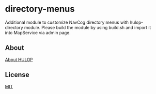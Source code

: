 <!--
The MIT License (MIT)

Copyright (c) 2014, 2023 IBM Corporation
Permission is hereby granted, free of charge, to any person obtaining a copy
of this software and associated documentation files (the "Software"), to deal
in the Software without restriction, including without limitation the rights
to use, copy, modify, merge, publish, distribute, sublicense, and/or sell
copies of the Software, and to permit persons to whom the Software is
furnished to do so, subject to the following conditions:

The above copyright notice and this permission notice shall be included in all
copies or substantial portions of the Software.

THE SOFTWARE IS PROVIDED "AS IS", WITHOUT WARRANTY OF ANY KIND, EXPRESS OR
IMPLIED, INCLUDING BUT NOT LIMITED TO THE WARRANTIES OF MERCHANTABILITY,
FITNESS FOR A PARTICULAR PURPOSE AND NONINFRINGEMENT. IN NO EVENT SHALL THE
AUTHORS OR COPYRIGHT HOLDERS BE LIABLE FOR ANY CLAIM, DAMAGES OR OTHER
LIABILITY, WHETHER IN AN ACTION OF CONTRACT, TORT OR OTHERWISE, ARISING FROM,
OUT OF OR IN CONNECTION WITH THE SOFTWARE OR THE USE OR OTHER DEALINGS IN THE
SOFTWARE.
-->
# directory-menus

Additional module to customize NavCog directory menus with hulop-directory module.
Please build the module by using build.sh and import it into MapService via admin page.

## About
[About HULOP](https://github.com/hulop/00Readme)

## License
[MIT](http://opensource.org/licenses/MIT)
